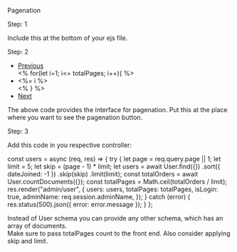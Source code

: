 Pagenation

Step: 1
<script src="https://cdn.jsdelivr.net/gh/SujithVSuresh/pagenation@master/pagenation.js"></script>
Include this at the bottom of your ejs file.

Step: 2
          <div class="d-flex justify-content-center">
            <nav aria-label="Page navigation example">
              <ul class="pagination">
                <li class="page-item" id="prevBtn"><a class="page-link text-black" href="#">Previous</a></li>
                <% for(let i=1; i<= totalPages; i++){ %>
                <li class="page-item pagenationBtn" data-page-no="<%= i %>"><a class="page-link text-black"><%= i %></a></li>
                <% } %>
                <li class="page-item" total-pages="<%= totalPages %>" id="nxtBtn"><a class="page-link text-black" href="#">Next</a></li>
              </ul>
            </nav>
          </div>
          
The above code provides the interface for pagenation. Put this at the place where you want to see the pagenation button. 

Step: 3

Add this code in you respective controller: 

const users = async (req, res) => {
  try {
    let page = req.query.page || 1;
    let limit = 5;
    let skip = (page - 1) * limit;
    let users = await User.find({})
      .sort({ dateJoined: -1 })
      .skip(skip)
      .limit(limit);
    const totalOrders = await User.countDocuments({});
    const totalPages = Math.ceil(totalOrders / limit);
    res.render("admin/user", {
      users: users, 
      totalPages: totalPages,
      isLogin: true,
      adminName: req.session.adminName,
    });
  } catch (error) {
    res.status(500).json({ error: error.message });
  }
}; 

Instead of User schema you can provide any other schema, which has an array of documents.  
Make sure to pass totalPages count to the front end. Also consider applying skip and limit.  
